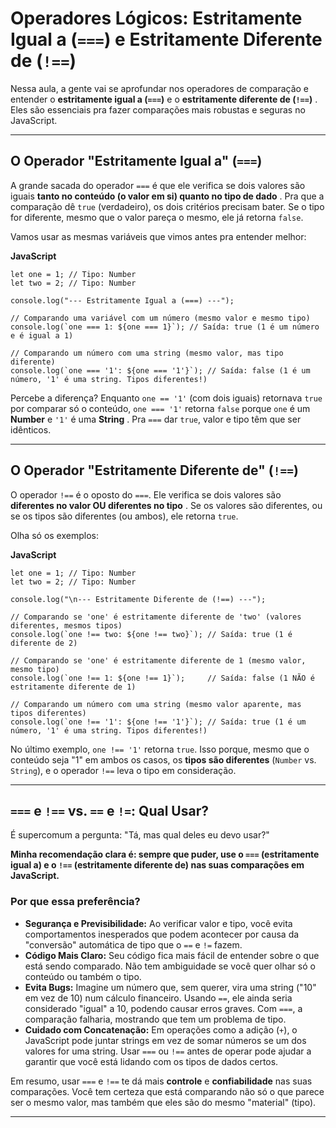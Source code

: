 

# Operadores Lógicos: Estritamente Igual a (`===`) e Estritamente Diferente de (`!==`)

Nessa aula, a gente vai se aprofundar nos operadores de comparação e entender o **estritamente igual a (`===`)** e o  **estritamente diferente de (`!==`)** . Eles são essenciais pra fazer comparações mais robustas e seguras no JavaScript.

---

## O Operador "Estritamente Igual a" (`===`)

A grande sacada do operador `===` é que ele verifica se dois valores são iguais  **tanto no conteúdo (o valor em si) quanto no tipo de dado** . Pra que a comparação dê `true` (verdadeiro), os dois critérios precisam bater. Se o tipo for diferente, mesmo que o valor pareça o mesmo, ele já retorna `false`.

Vamos usar as mesmas variáveis que vimos antes pra entender melhor:

**JavaScript**

```
let one = 1; // Tipo: Number
let two = 2; // Tipo: Number

console.log("--- Estritamente Igual a (===) ---");

// Comparando uma variável com um número (mesmo valor e mesmo tipo)
console.log(`one === 1: ${one === 1}`); // Saída: true (1 é um número e é igual a 1)

// Comparando um número com uma string (mesmo valor, mas tipo diferente)
console.log(`one === '1': ${one === '1'}`); // Saída: false (1 é um número, '1' é uma string. Tipos diferentes!)
```

Percebe a diferença? Enquanto `one == '1'` (com dois iguais) retornava `true` por comparar só o conteúdo, `one === '1'` retorna `false` porque `one` é um **Number** e `'1'` é uma  **String** . Pra `===` dar `true`, valor e tipo têm que ser idênticos.

---

## O Operador "Estritamente Diferente de" (`!==`)

O operador `!==` é o oposto do `===`. Ele verifica se dois valores são  **diferentes no valor OU diferentes no tipo** . Se os valores são diferentes, ou se os tipos são diferentes (ou ambos), ele retorna `true`.

Olha só os exemplos:

**JavaScript**

```
let one = 1; // Tipo: Number
let two = 2; // Tipo: Number

console.log("\n--- Estritamente Diferente de (!==) ---");

// Comparando se 'one' é estritamente diferente de 'two' (valores diferentes, mesmos tipos)
console.log(`one !== two: ${one !== two}`); // Saída: true (1 é diferente de 2)

// Comparando se 'one' é estritamente diferente de 1 (mesmo valor, mesmo tipo)
console.log(`one !== 1: ${one !== 1}`);     // Saída: false (1 NÃO é estritamente diferente de 1)

// Comparando um número com uma string (mesmo valor aparente, mas tipos diferentes)
console.log(`one !== '1': ${one !== '1'}`); // Saída: true (1 é um número, '1' é uma string. Tipos diferentes!)
```

No último exemplo, `one !== '1'` retorna `true`. Isso porque, mesmo que o conteúdo seja "1" em ambos os casos, os **tipos são diferentes** (`Number` vs. `String`), e o operador `!==` leva o tipo em consideração.

---

## `===` e `!==` vs. `==` e `!=`: Qual Usar?

É supercomum a pergunta: "Tá, mas qual deles eu devo usar?"

**Minha recomendação clara é: sempre que puder, use o `===` (estritamente igual a) e o `!==` (estritamente diferente de) nas suas comparações em JavaScript.**

### Por que essa preferência?

* **Segurança e Previsibilidade:** Ao verificar valor e tipo, você evita comportamentos inesperados que podem acontecer por causa da "conversão" automática de tipo que o `==` e `!=` fazem.
* **Código Mais Claro:** Seu código fica mais fácil de entender sobre o que está sendo comparado. Não tem ambiguidade se você quer olhar só o conteúdo ou também o tipo.
* **Evita Bugs:** Imagine um número que, sem querer, vira uma string ("10" em vez de 10) num cálculo financeiro. Usando `==`, ele ainda seria considerado "igual" a 10, podendo causar erros graves. Com `===`, a comparação falharia, mostrando que tem um problema de tipo.
* **Cuidado com Concatenação:** Em operações como a adição (`+`), o JavaScript pode juntar strings em vez de somar números se um dos valores for uma string. Usar `===` ou `!==` antes de operar pode ajudar a garantir que você está lidando com os tipos de dados certos.

Em resumo, usar `===` e `!==` te dá mais **controle** e **confiabilidade** nas suas comparações. Você tem certeza que está comparando não só o que parece ser o mesmo valor, mas também que eles são do mesmo "material" (tipo).

---
